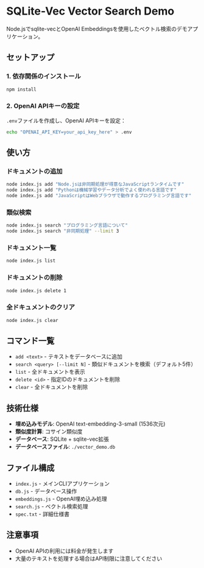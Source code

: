 # SQLite-Vec Vector Search Demo

Node.jsでsqlite-vecとOpenAI Embeddingsを使用したベクトル検索のデモアプリケーション。

## セットアップ

### 1. 依存関係のインストール

```bash
npm install
```

### 2. OpenAI APIキーの設定

`.env`ファイルを作成し、OpenAI APIキーを設定：

```bash
echo "OPENAI_API_KEY=your_api_key_here" > .env
```

## 使い方

### ドキュメントの追加

```bash
node index.js add "Node.jsは非同期処理が得意なJavaScriptランタイムです"
node index.js add "Pythonは機械学習やデータ分析でよく使われる言語です"
node index.js add "JavaScriptはWebブラウザで動作するプログラミング言語です"
```

### 類似検索

```bash
node index.js search "プログラミング言語について"
node index.js search "非同期処理" --limit 3
```

### ドキュメント一覧

```bash
node index.js list
```

### ドキュメントの削除

```bash
node index.js delete 1
```

### 全ドキュメントのクリア

```bash
node index.js clear
```

## コマンド一覧

- `add <text>` - テキストをデータベースに追加
- `search <query> [--limit N]` - 類似ドキュメントを検索（デフォルト5件）
- `list` - 全ドキュメントを表示
- `delete <id>` - 指定IDのドキュメントを削除
- `clear` - 全ドキュメントを削除

## 技術仕様

- **埋め込みモデル**: OpenAI text-embedding-3-small (1536次元)
- **類似度計算**: コサイン類似度
- **データベース**: SQLite + sqlite-vec拡張
- **データベースファイル**: `./vector_demo.db`

## ファイル構成

- `index.js` - メインCLIアプリケーション
- `db.js` - データベース操作
- `embeddings.js` - OpenAI埋め込み処理
- `search.js` - ベクトル検索処理
- `spec.txt` - 詳細仕様書

## 注意事項

- OpenAI APIの利用には料金が発生します
- 大量のテキストを処理する場合はAPI制限に注意してください